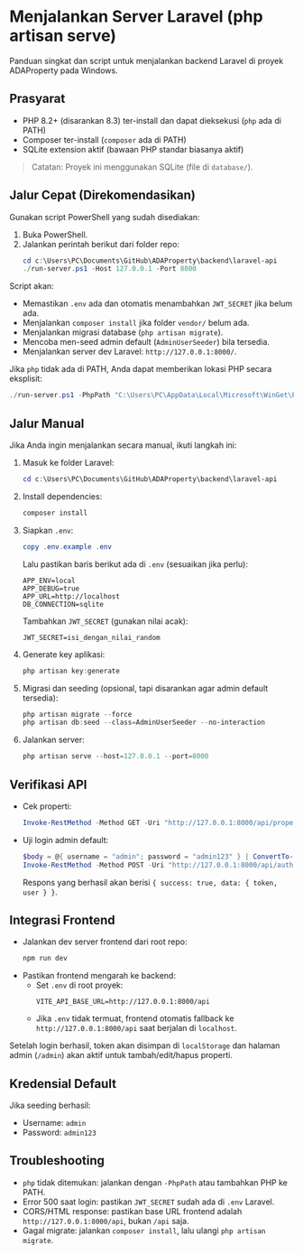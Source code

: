 # Menjalankan Server Laravel (php artisan serve)

Panduan singkat dan script untuk menjalankan backend Laravel di proyek ADAProperty pada Windows.

## Prasyarat
- PHP 8.2+ (disarankan 8.3) ter-install dan dapat dieksekusi (`php` ada di PATH)
- Composer ter-install (`composer` ada di PATH)
- SQLite extension aktif (bawaan PHP standar biasanya aktif)

> Catatan: Proyek ini menggunakan SQLite (file di `database/`).

## Jalur Cepat (Direkomendasikan)
Gunakan script PowerShell yang sudah disediakan:

1. Buka PowerShell.
2. Jalankan perintah berikut dari folder repo:
   ```powershell
   cd c:\Users\PC\Documents\GitHub\ADAProperty\backend\laravel-api
   ./run-server.ps1 -Host 127.0.0.1 -Port 8000
   ```

Script akan:
- Memastikan `.env` ada dan otomatis menambahkan `JWT_SECRET` jika belum ada.
- Menjalankan `composer install` jika folder `vendor/` belum ada.
- Menjalankan migrasi database (`php artisan migrate`).
- Mencoba men-seed admin default (`AdminUserSeeder`) bila tersedia.
- Menjalankan server dev Laravel: `http://127.0.0.1:8000/`.

Jika `php` tidak ada di PATH, Anda dapat memberikan lokasi PHP secara eksplisit:
```powershell
./run-server.ps1 -PhpPath "C:\Users\PC\AppData\Local\Microsoft\WinGet\Packages\PHP.PHP.8.3_Microsoft.Winget.Source_8wekyb3d8bbwe\php.exe"
```

## Jalur Manual
Jika Anda ingin menjalankan secara manual, ikuti langkah ini:

1. Masuk ke folder Laravel:
   ```powershell
   cd c:\Users\PC\Documents\GitHub\ADAProperty\backend\laravel-api
   ```
2. Install dependencies:
   ```powershell
   composer install
   ```
3. Siapkan `.env`:
   ```powershell
   copy .env.example .env
   ```
   Lalu pastikan baris berikut ada di `.env` (sesuaikan jika perlu):
   ```env
   APP_ENV=local
   APP_DEBUG=true
   APP_URL=http://localhost
   DB_CONNECTION=sqlite
   ```
   Tambahkan `JWT_SECRET` (gunakan nilai acak):
   ```env
   JWT_SECRET=isi_dengan_nilai_random
   ```
4. Generate key aplikasi:
   ```powershell
   php artisan key:generate
   ```
5. Migrasi dan seeding (opsional, tapi disarankan agar admin default tersedia):
   ```powershell
   php artisan migrate --force
   php artisan db:seed --class=AdminUserSeeder --no-interaction
   ```
6. Jalankan server:
   ```powershell
   php artisan serve --host=127.0.0.1 --port=8000
   ```

## Verifikasi API
- Cek properti:
  ```powershell
  Invoke-RestMethod -Method GET -Uri "http://127.0.0.1:8000/api/properties"
  ```
- Uji login admin default:
  ```powershell
  $body = @{ username = "admin"; password = "admin123" } | ConvertTo-Json
  Invoke-RestMethod -Method POST -Uri "http://127.0.0.1:8000/api/auth/login" -ContentType "application/json" -Body $body
  ```
  Respons yang berhasil akan berisi `{ success: true, data: { token, user } }`.

## Integrasi Frontend
- Jalankan dev server frontend dari root repo:
  ```powershell
  npm run dev
  ```
- Pastikan frontend mengarah ke backend:
  - Set `.env` di root proyek:
    ```env
    VITE_API_BASE_URL=http://127.0.0.1:8000/api
    ```
  - Jika `.env` tidak termuat, frontend otomatis fallback ke `http://127.0.0.1:8000/api` saat berjalan di `localhost`.

Setelah login berhasil, token akan disimpan di `localStorage` dan halaman admin (`/admin`) akan aktif untuk tambah/edit/hapus properti.

## Kredensial Default
Jika seeding berhasil:
- Username: `admin`
- Password: `admin123`

## Troubleshooting
- `php` tidak ditemukan: jalankan dengan `-PhpPath` atau tambahkan PHP ke PATH.
- Error 500 saat login: pastikan `JWT_SECRET` sudah ada di `.env` Laravel.
- CORS/HTML response: pastikan base URL frontend adalah `http://127.0.0.1:8000/api`, bukan `/api` saja.
- Gagal migrate: jalankan `composer install`, lalu ulangi `php artisan migrate`.